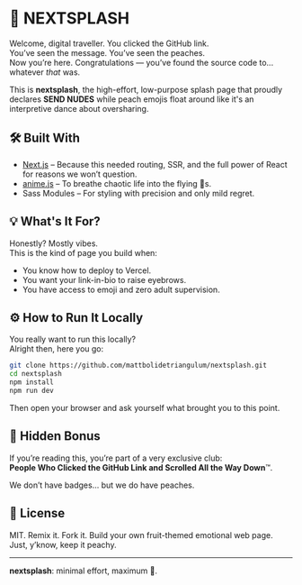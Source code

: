 # 🍑 NEXTSPLASH

Welcome, digital traveller. You clicked the GitHub link.  
You’ve seen the message. You’ve seen the peaches.  
Now you’re here. Congratulations — you’ve found the source code to... whatever _that_ was.

This is **nextsplash**, the high-effort, low-purpose splash page that proudly declares **SEND NUDES** while peach emojis float around like it's an interpretive dance about oversharing.

## 🛠️ Built With

- [Next.js](https://nextjs.org/) – Because this needed routing, SSR, and the full power of React for reasons we won’t question.
- [anime.js](https://animejs.com/) – To breathe chaotic life into the flying 🍑s.
- Sass Modules – For styling with precision and only mild regret.

## 💡 What's It For?

Honestly? Mostly vibes.  
This is the kind of page you build when:

- You know how to deploy to Vercel.
- You want your link-in-bio to raise eyebrows.
- You have access to emoji and zero adult supervision.

## ⚙️ How to Run It Locally

You really want to run this locally?  
Alright then, here you go:

```bash
git clone https://github.com/mattbolidetriangulum/nextsplash.git
cd nextsplash
npm install
npm run dev
```

Then open your browser and ask yourself what brought you to this point.

## 🤫 Hidden Bonus

If you’re reading this, you’re part of a very exclusive club:  
**People Who Clicked the GitHub Link and Scrolled All the Way Down**™.

We don’t have badges… but we do have peaches.

## 🧼 License

MIT. Remix it. Fork it. Build your own fruit-themed emotional web page.  
Just, y’know, keep it peachy.

---

**nextsplash**: minimal effort, maximum 🍑.
